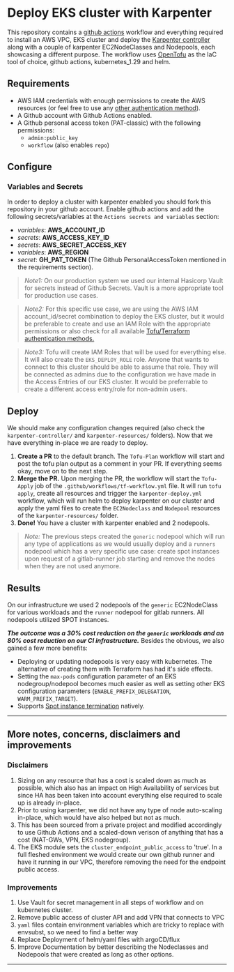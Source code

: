 # Deploy EKS cluster with Karpenter
This repository contains a [github actions](https://docs.github.com/en/actions) workflow and everything required to install an AWS VPC, EKS cluster and deploy the [Karpenter controller](https://karpenter.sh/docs/) along with a couple of karpenter EC2NodeClasses and Nodepools, each showcasing a different purpose. The workflow uses [OpenTofu](https://opentofu.org/) as the IaC tool of choice, github actions, kubernetes_1.29 and helm.

## Requirements
- AWS IAM credentials with enough permissions to create the AWS resources (or feel free to use any [other authentication method](https://registry.terraform.io/providers/hashicorp/aws/latest/docs#authentication-and-configuration)).
- A Github account with Github Actions enabled.
- A Github personal access token (PAT-classic) with the following permissions:
    - `admin:public_key`
    - `workflow` (also enables `repo`)

## Configure
### Variables and Secrets
In order to deploy a cluster with karpenter enabled you should fork this repository in your github account. Enable github actions and add the following secrets/variables at the `Actions secrets and variables` section:
- *variables*: **AWS_ACCOUNT_ID**
- *secrets*: **AWS_ACCESS_KEY_ID**
- *secrets*: **AWS_SECRET_ACCESS_KEY**
- *variables*: **AWS_REGION**
- *secret*: **GH_PAT_TOKEN** (The Github PersonalAccessToken mentioned in the requirements section).

> _Note1:_ On our production system we used our internal Hasicorp Vault for secrets instead of Github Secrets. Vault is a more appropriate tool for production use cases.

> _Note2:_ For this specific use case, we are using the AWS IAM account_id/secret combination to deploy the EKS cluster, but it would be preferable to create and use an IAM Role with the appropriate permissions or also check for all available [Tofu/Terraform authentication methods.](https://registry.terraform.io/providers/hashicorp/aws/latest/docs#authentication-and-configuration)

> _Note3:_ Tofu will create IAM Roles that will be used for everything else. It will also create the `EKS_DEPLOY_ROLE` role. Anyone that wants to connect to this cluster should be able to assume that role. They will be connected as admins due to the configuration we have made in the Access Entries of our EKS cluster. It would be preferrable to create a different access entry/role for non-admin users.


## Deploy
We should make any configuration changes required (also check the `karpenter-controller/` and `karpenter-resources/` folders). Now that we have everything in-place we are ready to deploy.
1. **Create a PR** to the default branch. The `Tofu-Plan` workflow will start and post the tofu plan output as a comment in your PR. If everything seems okay, move on to the next step.
2. **Merge the PR.** Upon merging the PR, the workflow will start the `Tofu-Apply` job of the  `.github/workflows/tf-workflow.yml` file. It will run `tofu apply`, create all resources and trigger the `karpenter-deploy.yml` workflow, which will run helm to deploy karpenter on our cluster and apply the yaml files to create the `EC2Nodeclass` and `Nodepool` resources of the `karpenter-resources/` folder.
3. **Done!** You have a cluster with karpenter enabled and 2 nodepools.

> _Note:_ The previous steps created the `generic` nodepool which will run any type of applications as we would usually deploy and a `runners` nodepool which has a very specific use case: create spot instances upon request of a gitlab-runner job starting and remove the nodes when they are not used anymore.

## Results
On our infrastructure we used 2 nodepools of the `generic` EC2NodeClass for various workloads and the `runner` nodepool for gitlab runners. All nodepools utilized SPOT instances.

**_The outcome was a 30% cost reduction on the `generic` workloads and an 80% cost reduction on our CI infrastructure._** Besides the obvious, we also gained a few more benefits:
- Deploying or updating nodepools is very easy with kubernetes. The alternative of creating them with Terraform has had it's side effects.
- Setting the `max-pods` configuration parameter of an EKS nodegroup/nodepool becomes much easier as well as setting other EKS configuration parameters (`ENABLE_PREFIX_DELEGATION`, `WARM_PREFIX_TARGET`).
- Supports [Spot instance termination](https://karpenter.sh/docs/concepts/disruption/#interruption) natively.

---
## More notes, concerns, disclaimers and improvements

### Disclaimers
1. Sizing on any resource that has a cost is scaled down as much as possible, which also has an impact on High Availability of services but since HA has been taken into account everything else required to scale up is already in-place.
2. Prior to using karpenter, we did not have any type of node auto-scaling  in-place, which would have also helped but not as much.
3. This has been sourced from a private project and modified accordingly to use Github Actions and a scaled-down verison of anything that has a cost (NAT-GWs, VPN, EKS nodegroup).
4. The EKS module sets the `cluster_endpoint_public_access` to 'true'. In a full fleshed environment we would create our own github runner and have it running in our VPC, therefore removing the need for the endpoint public access.

### Improvements
1. Use Vault for secret management in all steps of workflow and on kubernetes cluster.
2. Remove public access of cluster API and add VPN that connects to VPC
3. `yaml` files contain environment variables which are tricky to replace with envsubst, so we need to find a better way
4. Replace Deployment of helm/yaml files with argoCD/flux
5. Improve Documentation by better describing the Nodeclasses and Nodepools that were created as long as other options.
---
